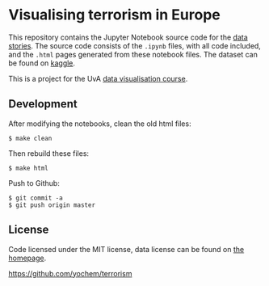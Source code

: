 # Visualising terrorism in Europe

This repository contains the Jupyter Notebook source code for the [data
stories](https://yochem.github.io/terrorism). The source code consists
of the `.ipynb` files, with all code included, and the `.html` pages generated
from these notebook files. The dataset can be found
on [kaggle](https://www.kaggle.com/START-UMD/gtd).

This is a project for the UvA [data visualisation
course](http://studiegids.uva.nl/xmlpages/page/2018-2019/zoek-vak/vak/63017).

## Development
After modifying the notebooks, clean the old html files:
```
$ make clean
```
Then rebuild these files:
```
$ make html
```
Push to Github:
```
$ git commit -a
$ git push origin master
```

## License
Code licensed under the MIT license, data license can be found on [the
homepage](https://www.kaggle.com/START-UMD/gtd).

https://github.com/yochem/terrorism
